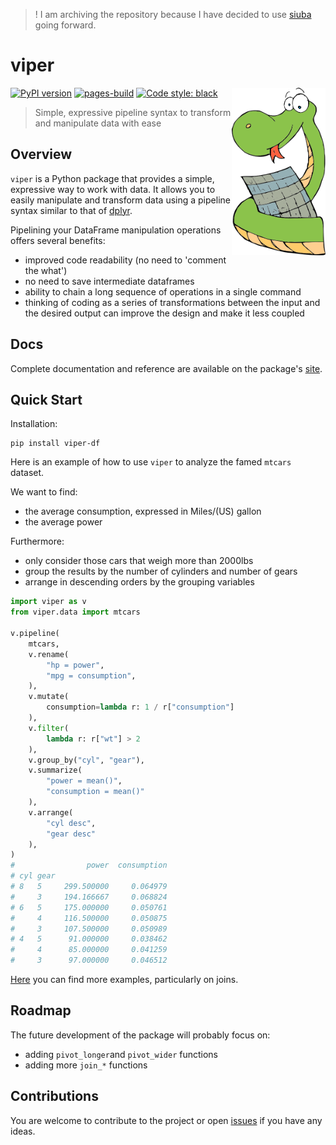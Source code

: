 > ! I am archiving the repository because I have decided to use [siuba](https://siuba.org/) going forward.


# viper

<a href='https://aropele.github.io/viper/'><img src='docs/logo.png' align="right" width="150" /></a>

[![PyPI version](https://badge.fury.io/py/viper-df.svg)](https://pypi.org/project/viper-df/)
[![pages-build](https://github.com/aropele/viper/actions/workflows/pages/pages-build-deployment/badge.svg?branch=gh-pages)](https://github.com/aropele/viper/actions/workflows/pages/pages-build-deployment)
[![Code style: black](https://img.shields.io/badge/code%20style-black-000000.svg)](https://github.com/psf/black)

> Simple, expressive pipeline syntax to transform and manipulate data with ease 

## Overview

`viper` is a Python package that provides a simple, expressive way to work with data. It allows you to easily manipulate and transform data using a pipeline syntax similar to that of [dplyr](https://dplyr.tidyverse.org/).
 
Pipelining your DataFrame manipulation operations offers several benefits:

- improved code readability (no need to 'comment the what')
- no need to save intermediate dataframes
- ability to chain a long sequence of operations in a single command
- thinking of coding as a series of transformations between the input and the desired output can improve the design and make it less coupled

## Docs
Complete documentation and reference are available on the package's [site](https://aropele.github.io/viper/).

## Quick Start

Installation:
``` shell
pip install viper-df
```

Here is an example of how to use `viper` to analyze the famed `mtcars` dataset.

We want to find:
- the average consumption, expressed in Miles/(US) gallon
- the average power

Furthermore:
- only consider those cars that weigh more than 2000lbs
- group the results by the number of cylinders and number of gears
- arrange in descending orders by the grouping variables


``` python
import viper as v
from viper.data import mtcars

v.pipeline(
    mtcars,
    v.rename(
        "hp = power",
        "mpg = consumption",
    ),
    v.mutate(
        consumption=lambda r: 1 / r["consumption"]
    ),
    v.filter(
        lambda r: r["wt"] > 2
    ),
    v.group_by("cyl", "gear"),
    v.summarize(
        "power = mean()",
        "consumption = mean()"
    ),
    v.arrange(
        "cyl desc",
        "gear desc"
    ),
)
#                power  consumption
# cyl gear
# 8   5     299.500000     0.064979
#     3     194.166667     0.068824
# 6   5     175.000000     0.050761
#     4     116.500000     0.050875
#     3     107.500000     0.050989
# 4   5      91.000000     0.038462
#     4      85.000000     0.041259
#     3      97.000000     0.046512
```

[Here](https://aropele.github.io/viper/usage/) you can find more examples, particularly on joins.

## Roadmap

The future development of the package will probably focus on:

- adding `pivot_longer`and `pivot_wider` functions
- adding more `join_*` functions

## Contributions

You are welcome to contribute to the project or open [issues](https://github.com/aropele/viper/issues) if you have any ideas.